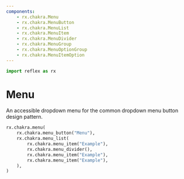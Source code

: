 ```yaml
---
components:
    - rx.chakra.Menu
    - rx.chakra.MenuButton
    - rx.chakra.MenuList
    - rx.chakra.MenuItem
    - rx.chakra.MenuDivider
    - rx.chakra.MenuGroup
    - rx.chakra.MenuOptionGroup
    - rx.chakra.MenuItemOption
---
```


```python exec
import reflex as rx
```

# Menu

An accessible dropdown menu for the common dropdown menu button design pattern.

```python demo
rx.chakra.menu(
    rx.chakra.menu_button("Menu"),
    rx.chakra.menu_list(
        rx.chakra.menu_item("Example"),
        rx.chakra.menu_divider(),
        rx.chakra.menu_item("Example"),
        rx.chakra.menu_item("Example"),
    ),
)
```
